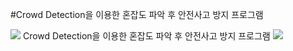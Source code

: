 #Crowd Detection을 이용한 혼잡도 파악 후 안전사고 방지 프로그램


<img src="https://capsule-render.vercel.app/api?type=waving&color=BDBDC8&height=150&section=header" />
Crowd Detection을 이용한 혼잡도 파악 후 안전사고 방지 프로그램

<img src="https://capsule-render.vercel.app/api?type=waving&color=BDBDC8&height=150&section=footer" />
